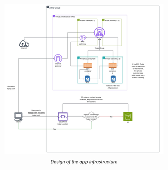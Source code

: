 ![Design of System](three_tier_app.jpeg)

<p align="center"><em>Design of the app infrastructure</em></p>
